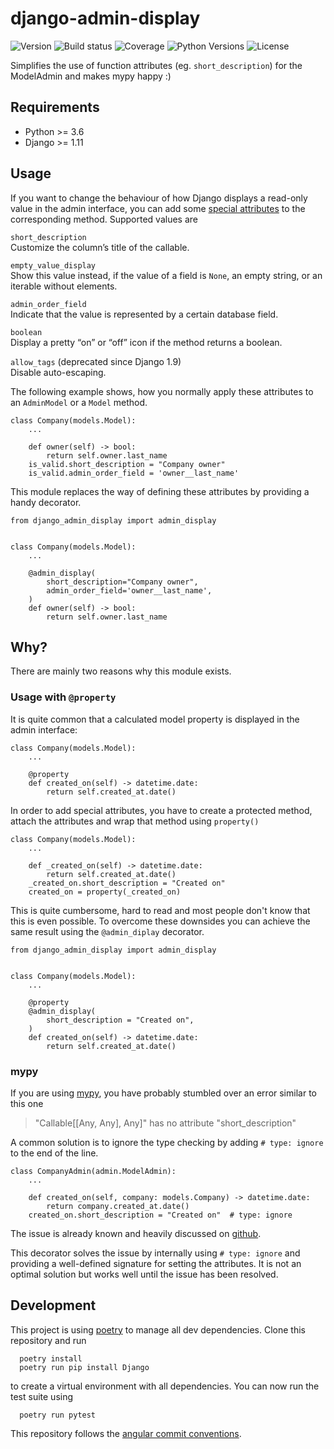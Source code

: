 # django-admin-display

![Version](https://img.shields.io/pypi/v/django-admin-display.svg)
![Build status](https://travis-ci.org/escaped/django-admin-display.png?branch=master)
![Coverage](https://coveralls.io/repos/escaped/django-admin-display/badge.png?branch=master)
![Python Versions](https://img.shields.io/pypi/pyversions/django-admin-display.svg)
![License](https://img.shields.io/pypi/l/django-admin-display.svg)

Simplifies the use of function attributes (eg. `short_description`) for the ModelAdmin and makes mypy happy :)


## Requirements

- Python >= 3.6
- Django >= 1.11


## Usage

If you want to change the behaviour of how Django displays a read-only value in the admin interface,
you can add some [special attributes](>https://docs.djangoproject.com/en/2.1/ref/contrib/admin/#django.contrib.admin.ModelAdmin.list_display) to the corresponding method.
Supported values are

`short_description`  
    Customize the column’s title of the callable.
    
`empty_value_display`  
    Show this value instead, if the value of a field is `None`, an empty string, or an iterable without elements.
    
`admin_order_field`  
    Indicate that the value is represented by a certain database field.
    
`boolean`  
    Display a pretty “on” or “off” icon if the method returns a boolean.
    
`allow_tags` (deprecated since Django 1.9)  
    Disable auto-escaping.

The following example shows, how you normally apply these attributes to an `AdminModel` or a `Model` method.

    class Company(models.Model):
        ...

        def owner(self) -> bool:
            return self.owner.last_name
        is_valid.short_description = "Company owner"
        is_valid.admin_order_field = 'owner__last_name'

This module replaces the way of defining these attributes by providing a handy decorator.

    from django_admin_display import admin_display


    class Company(models.Model):
        ...

        @admin_display(
            short_description="Company owner",
            admin_order_field='owner__last_name',
        )
        def owner(self) -> bool:
            return self.owner.last_name


## Why?

There are mainly two reasons why this module exists.

### Usage with `@property`

It is quite common that a calculated model property is displayed in the admin interface:

    class Company(models.Model):
        ...

        @property
        def created_on(self) -> datetime.date:
            return self.created_at.date()

In order to add special attributes, you have to create a protected method,
attach the attributes and wrap that method using `property()`

    class Company(models.Model):
        ...

        def _created_on(self) -> datetime.date:
            return self.created_at.date()
        _created_on.short_description = "Created on"
        created_on = property(_created_on)

This is quite cumbersome, hard to read and most people don't know that this is even possible.
To overcome these downsides you can achieve the same result using the `@admin_diplay` decorator.

    from django_admin_display import admin_display


    class Company(models.Model):
        ...

        @property
        @admin_display(
            short_description = "Created on",
        )
        def created_on(self) -> datetime.date:
            return self.created_at.date()

### mypy

If you are using [mypy](http://mypy-lang.org/), you have probably stumbled over an error similar to this one

> "Callable[[Any, Any], Any]" has no attribute "short_description"

A common solution is to ignore the type checking by adding `# type: ignore` to the end of the line.

    class CompanyAdmin(admin.ModelAdmin):
        ...

        def created_on(self, company: models.Company) -> datetime.date:
            return company.created_at.date()
        created_on.short_description = "Created on"  # type: ignore

The issue is already known and heavily discussed on [github](https://github.com/python/mypy/issues/2087).

This decorator solves the issue by internally using `# type: ignore` and providing a well-defined signature for setting the attributes.
It is not an optimal solution but works well until the issue has been resolved.


## Development

This project is using [poetry](https://poetry.eustace.io/) to manage all
dev dependencies.
Clone this repository and run

      poetry install
      poetry run pip install Django

to create a virtual environment with all dependencies.
You can now run the test suite using

      poetry run pytest

This repository follows the [angular commit conventions](https://github.com/marionebl/commitlint/tree/master/@commitlint/config-angular).
